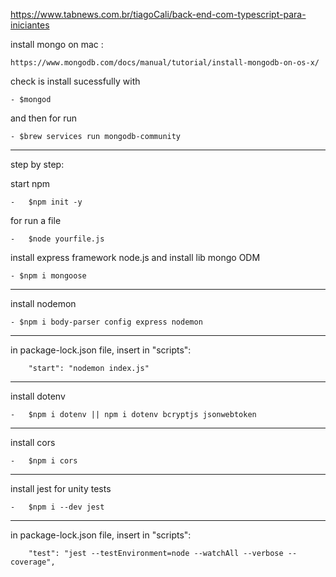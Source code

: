 https://www.tabnews.com.br/tiagoCali/back-end-com-typescript-para-iniciantes

install mongo on mac :

    https://www.mongodb.com/docs/manual/tutorial/install-mongodb-on-os-x/

check is install sucessfully with

    - $mongod
    
and then for run 

    - $brew services run mongodb-community

<hr>

step by step:

start npm
    
    -   $npm init -y

for run a file 

    -   $node yourfile.js

install express framework node.js and install lib mongo ODM

    - $npm i mongoose
<hr>
install nodemon

    - $npm i body-parser config express nodemon    
<hr>
in package-lock.json file, insert in "scripts":

        "start": "nodemon index.js"

<hr>

install dotenv 

    -   $npm i dotenv || npm i dotenv bcryptjs jsonwebtoken


<hr>
install cors

    -   $npm i cors


<hr>

install jest for unity tests

    -   $npm i --dev jest
<hr>
in package-lock.json file, insert in "scripts":
        
        "test": "jest --testEnvironment=node --watchAll --verbose --coverage",
